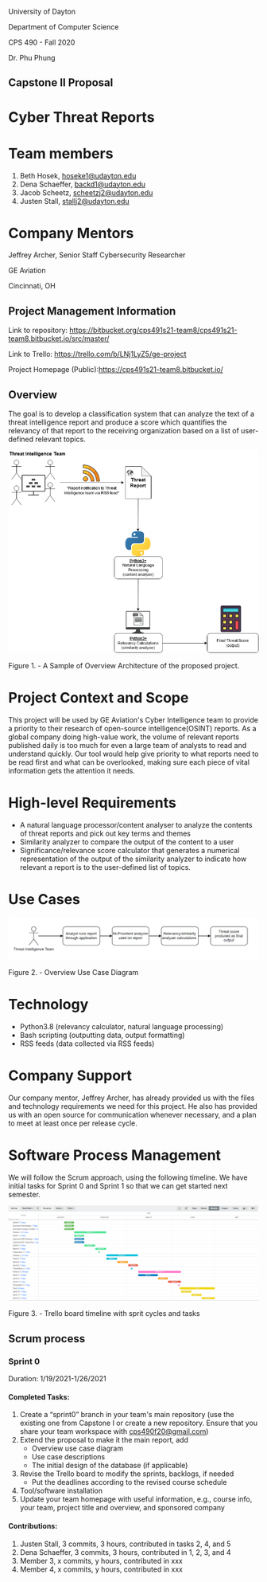 University of Dayton

Department of Computer Science

CPS 490 - Fall 2020

Dr. Phu Phung

## Capstone II Proposal

# Cyber Threat Reports

# Team members

1. Beth Hosek, hoseke1@udayton.edu
2. Dena Schaeffer, backd1@udayton.edu
3. Jacob Scheetz, scheetzj2@udayton.edu
4. Justen Stall, stallj2@udayton.edu

# Company Mentors

Jeffrey Archer, Senior Staff Cybersecurity Researcher

GE Aviation

Cincinnati, OH

## Project Management Information

Link to repository: <https://bitbucket.org/cps491s21-team8/cps491s21-team8.bitbucket.io/src/master/>

Link to Trello: <https://trello.com/b/LNj1LyZ5/ge-project>

Project Homepage (Public):<https://cps491s21-team8.bitbucket.io/>

## Overview

The goal is to develop a classification system that can analyze the text of a threat intelligence report and produce a score which quantifies the relevancy of that report to the receiving organization based on a list of user-defined relevant topics.

![Overview Architecture](images/Process-diagram491.png)

Figure 1. - A Sample of Overview Architecture of the proposed project.

# Project Context and Scope

This project will be used by GE Aviation's Cyber Intelligence team to provide a priority to their research of open-source intelligence(OSINT) reports. As a global company doing high-value work, the volume of relevant reports published daily is too much for even a large team of analysts to read and understand quickly. Our tool would help give priority to what reports need to be read first and what can be overlooked, making sure each piece of vital information gets the attention it needs.

# High-level Requirements

- A natural language processor/content analyser to analyze the contents of threat reports and pick out key terms and themes
- Similarity analyzer to compare the output of the content to a user
- Significance/relevance score calculator that generates a numerical representation of the output of the similarity analyzer to indicate how relevant a report is to the user-defined list of topics.

# Use Cases

![Overview Use Case](images/Overview-usecase.png)

Figure 2. - Overview Use Case Diagram

# Technology

- Python3.8 (relevancy calculator, natural language processing)
- Bash scripting (outputting data, output formatting)
- RSS feeds (data collected via RSS feeds)

# Company Support

Our company mentor, Jeffrey Archer, has already provided us with the files and technology requirements we need for this project. He also has provided us with an open source for communication whenever necessary, and a plan to meet at least once per release cycle.

# Software Process Management

We will follow the Scrum approach, using the following timeline. We have initial tasks for Sprint 0 and Sprint 1 so that we can get started next semester.

![Spring 2021 Timeline](images/capstone2Trello.png)

Figure 3. - Trello board timeline with sprit cycles and tasks

## Scrum process

### Sprint 0

Duration: 1/19/2021-1/26/2021

#### Completed Tasks:

1. Create a “sprint0” branch in your team's main repository (use the existing one from Capstone I or create a new repository. Ensure that you share your team workspace with cps490f20@gmail.com)
2. Extend the proposal to make it the main report, add
   - Overview use case diagram
   - Use case descriptions
   - The initial design of the database (if applicable)
3. Revise the Trello board to modify the sprints, backlogs, if needed
   - Put the deadlines according to the revised course schedule
4. Tool/software installation
5. Update your team homepage with useful information, e.g., course info, your team, project title and overview, and sponsored company

#### Contributions:

1. Justen Stall, 3 commits, 3 hours, contributed in tasks 2, 4, and 5
2. Dena Schaeffer, 3 commits, 3 hours, contributed in 1, 2, 3, and 4
3. Member 3, x commits, y hours, contributed in xxx
4. Member 4, x commits, y hours, contributed in xxx
